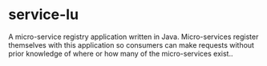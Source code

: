 # service-lu
A micro-service registry application written in Java. Micro-services register themselves with this application so consumers can make requests without prior knowledge of where or how many of the micro-services exist..

